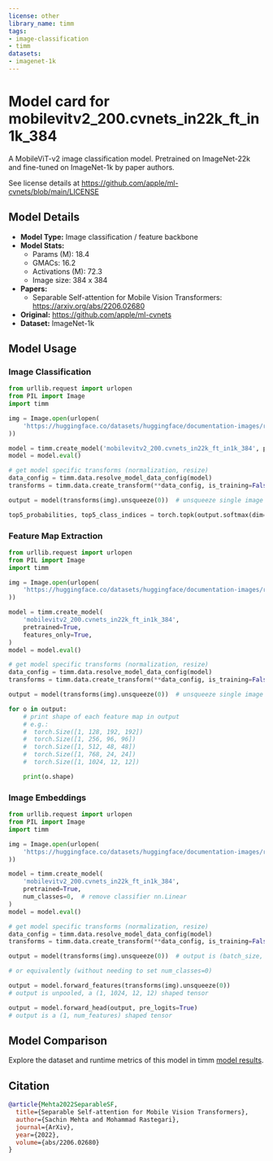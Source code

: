 ```yaml
---
license: other
library_name: timm
tags:
- image-classification
- timm
datasets:
- imagenet-1k
---
```

# Model card for mobilevitv2_200.cvnets_in22k_ft_in1k_384

A MobileViT-v2 image classification model. Pretrained on ImageNet-22k and fine-tuned on ImageNet-1k by paper authors.

See license details at https://github.com/apple/ml-cvnets/blob/main/LICENSE

## Model Details
- **Model Type:** Image classification / feature backbone
- **Model Stats:**
  - Params (M): 18.4
  - GMACs: 16.2
  - Activations (M): 72.3
  - Image size: 384 x 384
- **Papers:**
  - Separable Self-attention for Mobile Vision Transformers: https://arxiv.org/abs/2206.02680
- **Original:** https://github.com/apple/ml-cvnets
- **Dataset:** ImageNet-1k

## Model Usage
### Image Classification
```python
from urllib.request import urlopen
from PIL import Image
import timm

img = Image.open(urlopen(
    'https://huggingface.co/datasets/huggingface/documentation-images/resolve/main/beignets-task-guide.png'
))

model = timm.create_model('mobilevitv2_200.cvnets_in22k_ft_in1k_384', pretrained=True)
model = model.eval()

# get model specific transforms (normalization, resize)
data_config = timm.data.resolve_model_data_config(model)
transforms = timm.data.create_transform(**data_config, is_training=False)

output = model(transforms(img).unsqueeze(0))  # unsqueeze single image into batch of 1

top5_probabilities, top5_class_indices = torch.topk(output.softmax(dim=1) * 100, k=5)
```

### Feature Map Extraction
```python
from urllib.request import urlopen
from PIL import Image
import timm

img = Image.open(urlopen(
    'https://huggingface.co/datasets/huggingface/documentation-images/resolve/main/beignets-task-guide.png'
))

model = timm.create_model(
    'mobilevitv2_200.cvnets_in22k_ft_in1k_384',
    pretrained=True,
    features_only=True,
)
model = model.eval()

# get model specific transforms (normalization, resize)
data_config = timm.data.resolve_model_data_config(model)
transforms = timm.data.create_transform(**data_config, is_training=False)

output = model(transforms(img).unsqueeze(0))  # unsqueeze single image into batch of 1

for o in output:
    # print shape of each feature map in output
    # e.g.:
    #  torch.Size([1, 128, 192, 192])
    #  torch.Size([1, 256, 96, 96])
    #  torch.Size([1, 512, 48, 48])
    #  torch.Size([1, 768, 24, 24])
    #  torch.Size([1, 1024, 12, 12])

    print(o.shape)
```

### Image Embeddings
```python
from urllib.request import urlopen
from PIL import Image
import timm

img = Image.open(urlopen(
    'https://huggingface.co/datasets/huggingface/documentation-images/resolve/main/beignets-task-guide.png'
))

model = timm.create_model(
    'mobilevitv2_200.cvnets_in22k_ft_in1k_384',
    pretrained=True,
    num_classes=0,  # remove classifier nn.Linear
)
model = model.eval()

# get model specific transforms (normalization, resize)
data_config = timm.data.resolve_model_data_config(model)
transforms = timm.data.create_transform(**data_config, is_training=False)

output = model(transforms(img).unsqueeze(0))  # output is (batch_size, num_features) shaped tensor

# or equivalently (without needing to set num_classes=0)

output = model.forward_features(transforms(img).unsqueeze(0))
# output is unpooled, a (1, 1024, 12, 12) shaped tensor

output = model.forward_head(output, pre_logits=True)
# output is a (1, num_features) shaped tensor
```

## Model Comparison
Explore the dataset and runtime metrics of this model in timm [model results](https://github.com/huggingface/pytorch-image-models/tree/main/results).

## Citation
```bibtex
@article{Mehta2022SeparableSF,
  title={Separable Self-attention for Mobile Vision Transformers},
  author={Sachin Mehta and Mohammad Rastegari},
  journal={ArXiv},
  year={2022},
  volume={abs/2206.02680}
}
```
